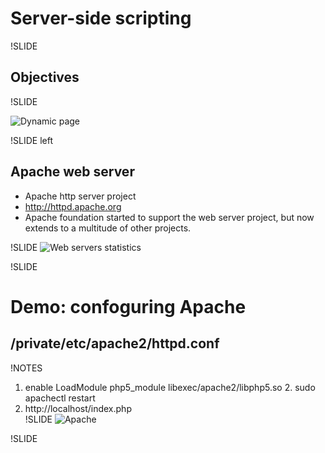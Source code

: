 # Server-side scripting

!SLIDE

## Objectives

!SLIDE

![Dynamic page](images/Scheme_dynamic_page_en.svg)

!SLIDE left
## Apache web server

* Apache http server project
* http://httpd.apache.org
* Apache foundation started to support the web server project, but now extends to a multitude of other projects.

!SLIDE
![Web servers statistics](images/ws-apache.png)

!SLIDE
# Demo: confoguring Apache
## /private/etc/apache2/httpd.conf

!NOTES
1. enable LoadModule php5_module libexec/apache2/libphp5.so          2. sudo apachectl restart
3. http://localhost/index.php                                                                                                             
!SLIDE
![Apache](images/apache.png)

!SLIDE